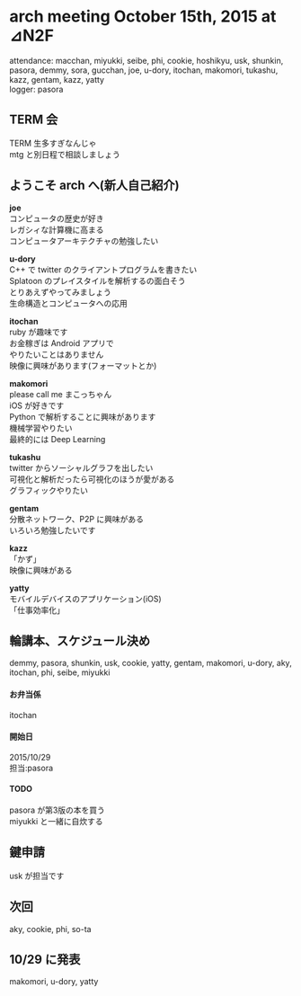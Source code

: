 # arch meeting October 15th, 2015 at ⊿N2F
attendance: macchan, miyukki, seibe, phi, cookie, hoshikyu, usk, shunkin, pasora, demmy, sora, gucchan, joe, u-dory, itochan, makomori, tukashu, kazz, gentam, kazz, yatty  
logger: pasora

TERM 会
----
TERM 生多すぎなんじゃ  
mtg と別日程で相談しましょう

ようこそ arch へ(新人自己紹介)
----
**joe**  
コンピュータの歴史が好き  
レガシィな計算機に高まる  
コンピュータアーキテクチャの勉強したい  

**u-dory**  
C++ で twitter のクライアントプログラムを書きたい  
Splatoon のプレイスタイルを解析するの面白そう  
とりあえずやってみましょう  
生命構造とコンピュータへの応用  

**itochan**  
ruby が趣味です  
お金稼ぎは Android アプリで  
やりたいことはありません  
映像に興味があります(フォーマットとか)  

**makomori**  
please call me まこっちゃん  
iOS が好きです  
Python で解析することに興味があります  
機械学習やりたい  
最終的には Deep Learning  

**tukashu**  
twitter からソーシャルグラフを出したい  
可視化と解析だったら可視化のほうが愛がある  
グラフィックやりたい  

**gentam**  
分散ネットワーク、P2P に興味がある  
いろいろ勉強したいです  

**kazz**  
「かず」  
映像に興味がある  

**yatty**  
モバイルデバイスのアプリケーション(iOS)  
「仕事効率化」  

輪講本、スケジュール決め
----
demmy, pasora, shunkin, usk, cookie, yatty, gentam, makomori, u-dory, aky, itochan, phi, seibe, miyukki
#### お弁当係
itochan
#### 開始日
2015/10/29  
担当:pasora
#### TODO
pasora が第3版の本を買う  
miyukki と一緒に自炊する

鍵申請
----
usk が担当です

次回
----
aky, cookie, phi, so-ta

10/29 に発表
----
makomori, u-dory, yatty  

